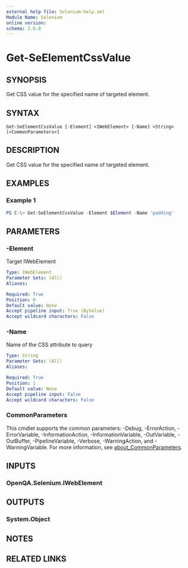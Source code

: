 ```yaml
---
external help file: Selenium-help.xml
Module Name: Selenium
online version:
schema: 2.0.0
---
```


# Get-SeElementCssValue

## SYNOPSIS
Get CSS value for the specified name of targeted element.

## SYNTAX

```
Get-SeElementCssValue [-Element] <IWebElement> [-Name] <String> [<CommonParameters>]
```

## DESCRIPTION
Get CSS value for the specified name of targeted element.

## EXAMPLES

### Example 1
```powershell
PS C:\> Get-SeElementCssValue -Element $Element -Name 'padding'
```

## PARAMETERS

### -Element
Target IWebElement

```yaml
Type: IWebElement
Parameter Sets: (All)
Aliases:

Required: True
Position: 0
Default value: None
Accept pipeline input: True (ByValue)
Accept wildcard characters: False
```

### -Name
Name of the CSS attribute to query

```yaml
Type: String
Parameter Sets: (All)
Aliases:

Required: True
Position: 1
Default value: None
Accept pipeline input: False
Accept wildcard characters: False
```

### CommonParameters
This cmdlet supports the common parameters: -Debug, -ErrorAction, -ErrorVariable, -InformationAction, -InformationVariable, -OutVariable, -OutBuffer, -PipelineVariable, -Verbose, -WarningAction, and -WarningVariable. For more information, see [about_CommonParameters](http://go.microsoft.com/fwlink/?LinkID=113216).

## INPUTS

### OpenQA.Selenium.IWebElement

## OUTPUTS

### System.Object
## NOTES

## RELATED LINKS
